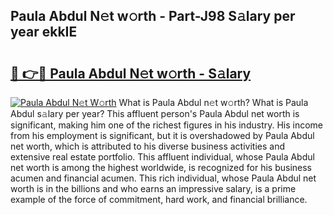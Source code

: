 ## Paula Abdul N𝚎t w𝚘rth - Part-J98 S𝚊lary per year ekkIE

# <h2><a href="http://gc54nc.nevu.top/?p=Paula+Abdul">🔗 👉🔴 Paula Abdul N𝚎t w𝚘rth - S𝚊lary</a></h2>

[![Paula Abdul N𝚎t W𝚘rth](https://i.imgur.com/Oavwk0R.jpeg)](http://gc54nc.nevu.top/?p=Paula+Abdul)
What is Paula Abdul n𝚎t w𝚘rth? What is Paula Abdul s𝚊lary per year?
This affluent person's Paula Abdul net worth is significant, making him one of the richest figures in his industry. His income from his employment is significant, but it is overshadowed by Paula Abdul net worth, which is attributed to his diverse business activities and extensive real estate portfolio. This affluent individual, whose Paula Abdul net worth is among the highest worldwide, is recognized for his business acumen and financial acumen. This rich individual, whose Paula Abdul net worth is in the billions and who earns an impressive salary, is a prime example of the force of commitment, hard work, and financial brilliance.
